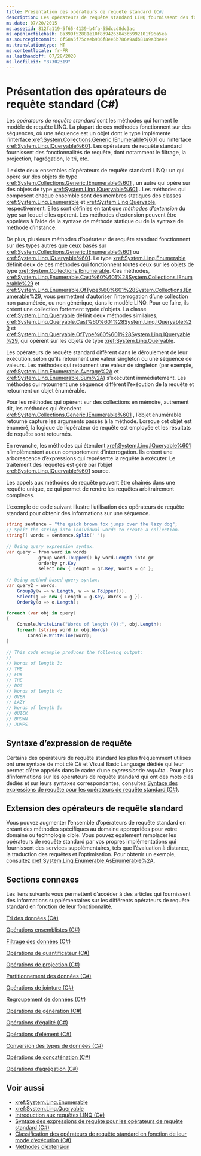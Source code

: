 ```yaml
---
title: Présentation des opérateurs de requête standard (C#)
description: Les opérateurs de requête standard LINQ fournissent des fonctionnalités de requête, notamment le filtrage, la projection, l’agrégation et le tri en C#.
ms.date: 07/20/2015
ms.assetid: 812fa119-5f65-4139-b4fa-55dccd8dc3ac
ms.openlocfilehash: 8a399f52881e10f8d94263843b5992101f96a5ea
ms.sourcegitcommit: 6f58a5f75ceeb936f8ee5b786e9adb81a9a3bee9
ms.translationtype: MT
ms.contentlocale: fr-FR
ms.lasthandoff: 07/28/2020
ms.locfileid: "87302319"
---
```

# <a name="standard-query-operators-overview-c"></a>Présentation des opérateurs de requête standard (C#)
Les *opérateurs de requête standard* sont les méthodes qui forment le modèle de requête LINQ. La plupart de ces méthodes fonctionnent sur des séquences, où une séquence est un objet dont le type implémente l’interface <xref:System.Collections.Generic.IEnumerable%601> ou l’interface <xref:System.Linq.IQueryable%601>. Les opérateurs de requête standard fournissent des fonctionnalités de requête, dont notamment le filtrage, la projection, l’agrégation, le tri, etc.  
  
 Il existe deux ensembles d’opérateurs de requête standard LINQ : un qui opère sur des objets de type <xref:System.Collections.Generic.IEnumerable%601> , un autre qui opère sur des objets de type <xref:System.Linq.IQueryable%601> . Les méthodes qui composent chaque ensemble sont des membres statiques des classes <xref:System.Linq.Enumerable> et <xref:System.Linq.Queryable>, respectivement. Elles sont définies en tant que *méthodes d’extension* du type sur lequel elles opèrent. Les méthodes d’extension peuvent être appelées à l’aide de la syntaxe de méthode statique ou de la syntaxe de méthode d’instance.  
  
 De plus, plusieurs méthodes d’opérateur de requête standard fonctionnent sur des types autres que ceux basés sur <xref:System.Collections.Generic.IEnumerable%601> ou <xref:System.Linq.IQueryable%601>. Le type <xref:System.Linq.Enumerable> définit deux de ces méthodes qui fonctionnent toutes deux sur les objets de type <xref:System.Collections.IEnumerable>. Ces méthodes, <xref:System.Linq.Enumerable.Cast%60%601%28System.Collections.IEnumerable%29> et <xref:System.Linq.Enumerable.OfType%60%601%28System.Collections.IEnumerable%29>, vous permettent d’autoriser l’interrogation d’une collection non paramétrée, ou non générique, dans le modèle LINQ. Pour ce faire, ils créent une collection fortement typée d’objets. La classe <xref:System.Linq.Queryable> définit deux méthodes similaires, <xref:System.Linq.Queryable.Cast%60%601%28System.Linq.IQueryable%29> et <xref:System.Linq.Queryable.OfType%60%601%28System.Linq.IQueryable%29>, qui opèrent sur les objets de type <xref:System.Linq.Queryable>.  
  
 Les opérateurs de requête standard diffèrent dans le déroulement de leur exécution, selon qu’ils retournent une valeur singleton ou une séquence de valeurs. Les méthodes qui retournent une valeur de singleton (par exemple, <xref:System.Linq.Enumerable.Average%2A> et <xref:System.Linq.Enumerable.Sum%2A>) s’exécutent immédiatement. Les méthodes qui retournent une séquence diffèrent l’exécution de la requête et retournent un objet énumérable.  
  
 Pour les méthodes qui opèrent sur des collections en mémoire, autrement dit, les méthodes qui étendent <xref:System.Collections.Generic.IEnumerable%601> , l’objet énumérable retourné capture les arguments passés à la méthode. Lorsque cet objet est énuméré, la logique de l’opérateur de requête est employée et les résultats de requête sont retournés.  
  
 En revanche, les méthodes qui étendent <xref:System.Linq.IQueryable%601> n’implémentent aucun comportement d’interrogation. Ils créent une arborescence d’expressions qui représente la requête à exécuter. Le traitement des requêtes est géré par l’objet <xref:System.Linq.IQueryable%601> source.  
  
 Les appels aux méthodes de requête peuvent être chaînés dans une requête unique, ce qui permet de rendre les requêtes arbitrairement complexes.  
  
 L’exemple de code suivant illustre l’utilisation des opérateurs de requête standard pour obtenir des informations sur une séquence.  
  
```csharp  
string sentence = "the quick brown fox jumps over the lazy dog";  
// Split the string into individual words to create a collection.  
string[] words = sentence.Split(' ');  
  
// Using query expression syntax.  
var query = from word in words  
            group word.ToUpper() by word.Length into gr  
            orderby gr.Key  
            select new { Length = gr.Key, Words = gr };  
  
// Using method-based query syntax.  
var query2 = words.  
    GroupBy(w => w.Length, w => w.ToUpper()).  
    Select(g => new { Length = g.Key, Words = g }).  
    OrderBy(o => o.Length);  
  
foreach (var obj in query)  
{  
    Console.WriteLine("Words of length {0}:", obj.Length);  
    foreach (string word in obj.Words)  
        Console.WriteLine(word);  
}  
  
// This code example produces the following output:  
//  
// Words of length 3:  
// THE  
// FOX  
// THE  
// DOG  
// Words of length 4:  
// OVER  
// LAZY  
// Words of length 5:  
// QUICK  
// BROWN  
// JUMPS
```  
  
## <a name="query-expression-syntax"></a>Syntaxe d’expression de requête  
 Certains des opérateurs de requête standard les plus fréquemment utilisés ont une syntaxe de mot clé C# et Visual Basic Language dédiée qui leur permet d’être appelés dans le cadre d’une *expression*de *requête* . Pour plus d’informations sur les opérateurs de requête standard qui ont des mots clés dédiés et sur leurs syntaxes correspondantes, consultez [Syntaxe des expressions de requête pour les opérateurs de requête standard (C#)](./query-expression-syntax-for-standard-query-operators.md).  
  
## <a name="extending-the-standard-query-operators"></a>Extension des opérateurs de requête standard  
 Vous pouvez augmenter l’ensemble d’opérateurs de requête standard en créant des méthodes spécifiques au domaine appropriées pour votre domaine ou technologie cible. Vous pouvez également remplacer les opérateurs de requête standard par vos propres implémentations qui fournissent des services supplémentaires, tels que l’évaluation à distance, la traduction des requêtes et l’optimisation. Pour obtenir un exemple, consultez <xref:System.Linq.Enumerable.AsEnumerable%2A>.  
  
## <a name="related-sections"></a>Sections connexes  
 Les liens suivants vous permettent d’accéder à des articles qui fournissent des informations supplémentaires sur les différents opérateurs de requête standard en fonction de leur fonctionnalité.  
  
 [Tri des données (C#)](./sorting-data.md)  
  
 [Opérations ensemblistes (C#)](./set-operations.md)  
  
 [Filtrage des données (C#)](./filtering-data.md)  
  
 [Opérations de quantificateur (C#)](./quantifier-operations.md)  
  
 [Opérations de projection (C#)](./projection-operations.md)  
  
 [Partitionnement des données (C#)](./partitioning-data.md)  
  
 [Opérations de jointure (C#)](./join-operations.md)  
  
 [Regroupement de données (C#)](./grouping-data.md)  
  
 [Opérations de génération (C#)](./generation-operations.md)  
  
 [Opérations d’égalité (C#)](./equality-operations.md)  
  
 [Opérations d’élément (C#)](./element-operations.md)  
  
 [Conversion des types de données (C#)](./converting-data-types.md)  
  
 [Opérations de concaténation (C#)](./concatenation-operations.md)  
  
 [Opérations d’agrégation (C#)](./aggregation-operations.md)  
  
## <a name="see-also"></a>Voir aussi

- <xref:System.Linq.Enumerable>
- <xref:System.Linq.Queryable>
- [Introduction aux requêtes LINQ (C#)](./introduction-to-linq-queries.md)
- [Syntaxe des expressions de requête pour les opérateurs de requête standard (C#)](./query-expression-syntax-for-standard-query-operators.md)
- [Classification des opérateurs de requête standard en fonction de leur mode d’exécution (C#)](./classification-of-standard-query-operators-by-manner-of-execution.md)
- [Méthodes d’extension](../../classes-and-structs/extension-methods.md)
